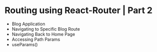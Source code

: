 # Routing using React-Router | Part 2


 - Blog Application
  - Navigating to Specific Blog Route
  - Navigating Back to Home Page
 - Accessing Path Params
  - useParams()
